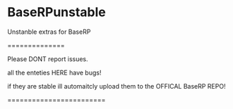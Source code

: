 BaseRPunstable
==============

Unstanble extras for BaseRP

==============

Please DONT report issues.

all the enteties HERE have bugs!

if they are stable ill automaitcly upload them to the OFFICAL BaseRP REPO!

========================
